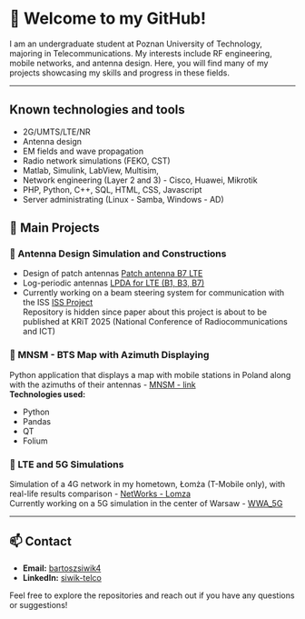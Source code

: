 # 🌟 Welcome to my GitHub!

I am an undergraduate student at Poznan University of Technology, majoring in Telecommunications. My interests include RF engineering, mobile networks, and antenna design. Here, you will find many of my projects showcasing my skills and progress in these fields.

---

## Known technologies and tools

- 2G/UMTS/LTE/NR 
- Antenna design
- EM fields and wave propagation
- Radio network simulations (FEKO, CST)
- Matlab, Simulink, LabView, Multisim, 
- Network engineering (Layer 2 and 3) - Cisco, Huawei, Mikrotik
- PHP, Python, C++, SQL, HTML, CSS, Javascript
- Server administrating (Linux - Samba, Windows - AD)

## 📂 Main Projects

### 📡 Antenna Design Simulation and Constructions
- Design of patch antennas [Patch antenna B7 LTE](https://github.com/Merituum/patch2600LTE)<br>
- Log-periodic antennas [LPDA for LTE (B1, B3, B7)](https://github.com/Merituum/LPDA_1.8-2.6GHz)<br>
- Currently working on a beam steering system for communication with the ISS [ISS Project](https://github.com/Merituum/ISSproject)<br>
Repository is hidden since paper about this project is about to be published at KRiT 2025 (National Conference of Radiocommunications and ICT)

### 📶 MNSM - BTS Map with Azimuth Displaying
Python application that displays a map with mobile stations in Poland along with the azimuths of their antennas - [MNSM - link](https://github.com/Merituum/mnsm_BTS_map)  
**Technologies used:**
- Python
- Pandas
- QT
- Folium

### 📱 LTE and 5G Simulations
Simulation of a 4G network in my hometown, Łomża (T-Mobile only), with real-life results comparison - [NetWorks - Lomza](https://github.com/Merituum/FekoLomza) <br>
Currently working on a 5G simulation in the center of Warsaw - [WWA_5G](https://github.com/Merituum/wwa_cen_5G)

---

## 📫 Contact
- **Email:** [bartoszsiwik4](mailto:bartoszsiwik4@gmail.com)  
- **LinkedIn:** [siwik-telco](https://www.linkedin.com/in/siwik-telco)

Feel free to explore the repositories and reach out if you have any questions or suggestions!
